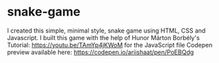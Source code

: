 # snake-game

I created this simple, minimal style, snake game using HTML, CSS and Javascript.
I built this game with the help of Hunor Márton Borbély's Tutorial: https://youtu.be/TAmYp4jKWoM for the JavaScript file 
Codepen preview available here: https://codepen.io/ariishaat/pen/PoEBQdg
